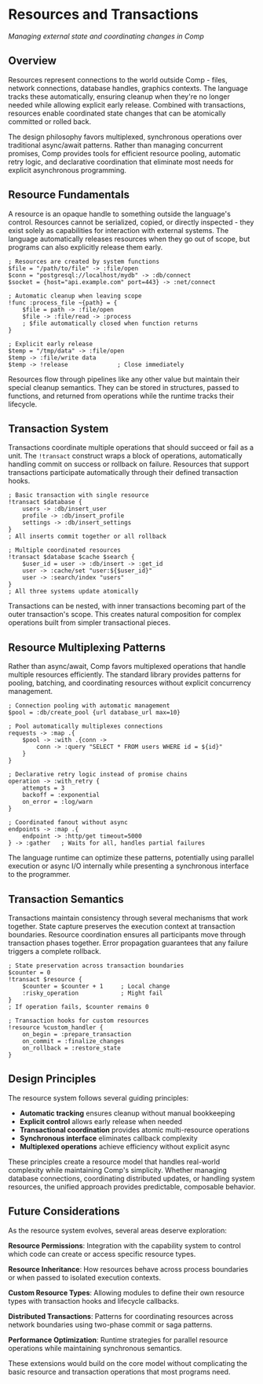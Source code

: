 # Resources and Transactions

*Managing external state and coordinating changes in Comp*

## Overview

Resources represent connections to the world outside Comp - files, network connections, database handles, graphics contexts. The language tracks these automatically, ensuring cleanup when they're no longer needed while allowing explicit early release. Combined with transactions, resources enable coordinated state changes that can be atomically committed or rolled back.

The design philosophy favors multiplexed, synchronous operations over traditional async/await patterns. Rather than managing concurrent promises, Comp provides tools for efficient resource pooling, automatic retry logic, and declarative coordination that eliminate most needs for explicit asynchronous programming.

## Resource Fundamentals

A resource is an opaque handle to something outside the language's control. Resources cannot be serialized, copied, or directly inspected - they exist solely as capabilities for interaction with external systems. The language automatically releases resources when they go out of scope, but programs can also explicitly release them early.

```comp
; Resources are created by system functions
$file = "/path/to/file" -> :file/open
$conn = "postgresql://localhost/mydb" -> :db/connect
$socket = {host="api.example.com" port=443} -> :net/connect

; Automatic cleanup when leaving scope
!func :process_file ~{path} = {
    $file = path -> :file/open
    $file -> :file/read -> :process
    ; $file automatically closed when function returns
}

; Explicit early release
$temp = "/tmp/data" -> :file/open
$temp -> :file/write data
$temp -> !release              ; Close immediately
```

Resources flow through pipelines like any other value but maintain their special cleanup semantics. They can be stored in structures, passed to functions, and returned from operations while the runtime tracks their lifecycle.

## Transaction System

Transactions coordinate multiple operations that should succeed or fail as a unit. The `!transact` construct wraps a block of operations, automatically handling commit on success or rollback on failure. Resources that support transactions participate automatically through their defined transaction hooks.

```comp
; Basic transaction with single resource
!transact $database {
    users -> :db/insert_user
    profile -> :db/insert_profile
    settings -> :db/insert_settings
}
; All inserts commit together or all rollback

; Multiple coordinated resources
!transact $database $cache $search {
    $user_id = user -> :db/insert -> :get_id
    user -> :cache/set "user:${$user_id}"
    user -> :search/index "users"
}
; All three systems update atomically
```

Transactions can be nested, with inner transactions becoming part of the outer transaction's scope. This creates natural composition for complex operations built from simpler transactional pieces.

## Resource Multiplexing Patterns

Rather than async/await, Comp favors multiplexed operations that handle multiple resources efficiently. The standard library provides patterns for pooling, batching, and coordinating resources without explicit concurrency management.

```comp
; Connection pooling with automatic management
$pool = :db/create_pool {url database_url max=10}

; Pool automatically multiplexes connections
requests -> :map .{
    $pool -> :with .{conn ->
        conn -> :query "SELECT * FROM users WHERE id = ${id}"
    }
}

; Declarative retry logic instead of promise chains
operation -> :with_retry {
    attempts = 3
    backoff = :exponential
    on_error = :log/warn
}

; Coordinated fanout without async
endpoints -> :map .{
    endpoint -> :http/get timeout=5000
} -> :gather   ; Waits for all, handles partial failures
```

The language runtime can optimize these patterns, potentially using parallel execution or async I/O internally while presenting a synchronous interface to the programmer.

## Transaction Semantics

Transactions maintain consistency through several mechanisms that work together. State capture preserves the execution context at transaction boundaries. Resource coordination ensures all participants move through transaction phases together. Error propagation guarantees that any failure triggers a complete rollback.

```comp
; State preservation across transaction boundaries
$counter = 0
!transact $resource {
    $counter = $counter + 1     ; Local change
    :risky_operation            ; Might fail
}
; If operation fails, $counter remains 0

; Transaction hooks for custom resources
!resource %custom_handler {
    on_begin = :prepare_transaction
    on_commit = :finalize_changes  
    on_rollback = :restore_state
}
```

## Design Principles

The resource system follows several guiding principles:

- **Automatic tracking** ensures cleanup without manual bookkeeping
- **Explicit control** allows early release when needed
- **Transactional coordination** provides atomic multi-resource operations
- **Synchronous interface** eliminates callback complexity
- **Multiplexed operations** achieve efficiency without explicit async

These principles create a resource model that handles real-world complexity while maintaining Comp's simplicity. Whether managing database connections, coordinating distributed updates, or handling system resources, the unified approach provides predictable, composable behavior.

## Future Considerations

As the resource system evolves, several areas deserve exploration:

**Resource Permissions**: Integration with the capability system to control which code can create or access specific resource types.

**Resource Inheritance**: How resources behave across process boundaries or when passed to isolated execution contexts.

**Custom Resource Types**: Allowing modules to define their own resource types with transaction hooks and lifecycle callbacks.

**Distributed Transactions**: Patterns for coordinating resources across network boundaries using two-phase commit or saga patterns.

**Performance Optimization**: Runtime strategies for parallel resource operations while maintaining synchronous semantics.

These extensions would build on the core model without complicating the basic resource and transaction operations that most programs need.